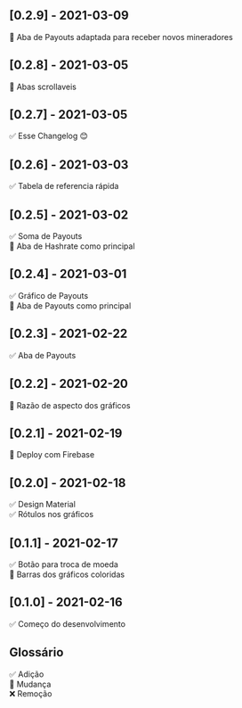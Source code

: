 ## [0.2.9] - 2021-03-09
🔄 Aba de Payouts adaptada para receber novos mineradores

## [0.2.8] - 2021-03-05
🔄 Abas scrollaveis  

## [0.2.7] - 2021-03-05
✅ Esse Changelog 😊

## [0.2.6] - 2021-03-03
✅ Tabela de referencia rápida    

## [0.2.5] - 2021-03-02
✅ Soma de Payouts  
🔄 Aba de Hashrate como principal

## [0.2.4] - 2021-03-01
✅ Gráfico de Payouts  
🔄 Aba de Payouts como principal  

## [0.2.3] - 2021-02-22
✅ Aba de Payouts  

## [0.2.2] - 2021-02-20
🔄 Razão de aspecto dos gráficos  

## [0.2.1] - 2021-02-19
🔄 Deploy com Firebase  

## [0.2.0] - 2021-02-18
✅ Design Material  
✅ Rótulos nos gráficos  

## [0.1.1] - 2021-02-17
✅ Botão para troca de moeda  
🔄 Barras dos gráficos coloridas  

## [0.1.0] - 2021-02-16
✅ Começo do desenvolvimento  

## Glossário
✅ Adição  
🔄 Mudança  
❌ Remoção  